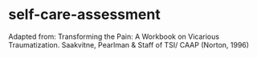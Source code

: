 # self-care-assessment
Adapted from: Transforming the Pain: A Workbook on Vicarious Traumatization. Saakvitne, Pearlman &amp; Staff of TSI/ CAAP (Norton, 1996)
